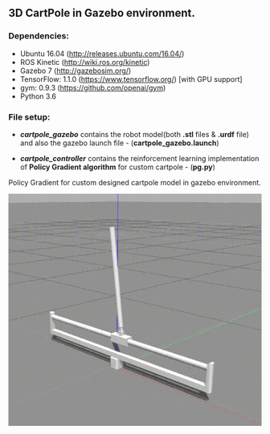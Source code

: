 ## 3D CartPole in Gazebo environment.

### Dependencies:
- Ubuntu 16.04 (http://releases.ubuntu.com/16.04/)
- ROS Kinetic (http://wiki.ros.org/kinetic)
- Gazebo 7 (http://gazebosim.org/)
- TensorFlow: 1.1.0 (https://www.tensorflow.org/) [with GPU support] 
- gym: 0.9.3 (https://github.com/openai/gym)
- Python 3.6

### File setup:
- ***cartpole_gazebo*** contains the robot model(both **.stl** files & **.urdf** file) and also the gazebo launch file -      (**cartpole_gazebo.launch**)

- ***cartpole_controller*** contains the reinforcement learning implementation of ****Policy Gradient algorithm**** for custom cartpole - (**pg.py**)


Policy Gradient for custom designed cartpole model in gazebo environment.
<p align= "center">
  <img src="/images/pg2.gif/">
</p>

 
